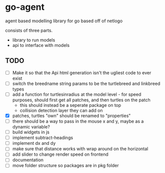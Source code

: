 # go-agent

agent based modelling library for go based off of netlogo

consists of three parts. 
- library to run models
- api to interface with models

## TODO

- [ ] Make it so that the Api html generation isn't the ugliest code to ever exist  
- [ ] switch the breedname string params to be the turtlebreed and linkbreed types  
-  [ ]  add a function for turtlesinradius at the model level - for speed purposes, should first get all patches, and then turtles on the patch  
    - this should instead be a seperate package on top
    - collision detection layer they can add on
-  [x]  patches, turtles "own" should be renamed to "properties"  
-  [ ] there should be a way to pass in the mouse x and y, maybe as a dynamic variable?  
-  [ ] build widgets in js  
-  [ ] implement subtract-headings  
-  [ ] implement dx and dy  
-  [ ] make sure that distance works with wrap around on the horizontal  
-  [ ] add slider to change render speed on frontend   
-  [ ] documentation   
-  [ ] move folder structure so packages are in pkg folder
